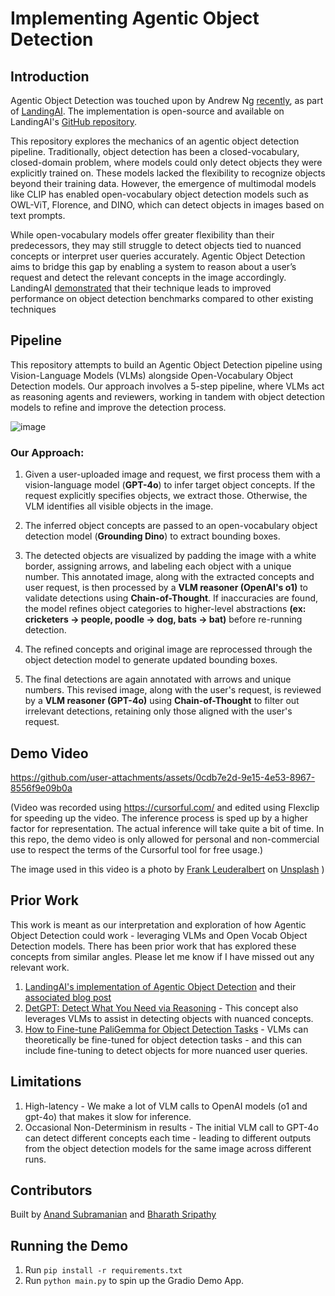 # Implementing Agentic Object Detection

## Introduction

Agentic Object Detection was touched upon by Andrew Ng [recently](https://www.linkedin.com/posts/andrewyng_introducing-agentic-object-detection-given-activity-7293302466249441280-GxAl?utm_source=share&utm_medium=member_desktop&rcm=ACoAABug4sMBXeiiqK6sYTENlHV1ZZl1T1l5neM), as part of [LandingAI](https://va.landing.ai/demo/agentic-od). The implementation is open-source and available on LandingAI's [GitHub repository](https://github.com/landing-ai/vision-agent).

This repository explores the mechanics of an agentic object detection pipeline. Traditionally, object detection has been a closed-vocabulary, closed-domain problem, where models could only detect objects they were explicitly trained on. These models lacked the flexibility to recognize objects beyond their training data. However, the emergence of multimodal models like CLIP has enabled open-vocabulary object detection models such as OWL-ViT, Florence, and DINO, which can detect objects in images based on text prompts.

While open-vocabulary models offer greater flexibility than their predecessors, they may still struggle to detect objects tied to nuanced concepts or interpret user queries accurately. Agentic Object Detection aims to bridge this gap by enabling a system to reason about a user’s request and detect the relevant concepts in the image accordingly. LandingAI [demonstrated](https://landing.ai/agentic-object-detection) that their technique leads to improved performance on object detection benchmarks compared to other existing techniques

## Pipeline

This repository attempts to build an Agentic Object Detection pipeline using Vision-Language Models (VLMs) alongside Open-Vocabulary Object Detection models. Our approach involves a 5-step pipeline, where VLMs act as reasoning agents and reviewers, working in tandem with object detection models to refine and improve the detection process.

![image](https://github.com/user-attachments/assets/8bb2f6f2-9798-4f9e-a301-19a66c49dc66)


### Our Approach:
1. Given a user-uploaded image and request, we first process them with a vision-language model (**GPT-4o**) to infer target object concepts. If the request explicitly specifies objects, we extract those. Otherwise, the VLM identifies all visible objects in the image.

2. The inferred object concepts are passed to an open-vocabulary object detection model (**Grounding Dino**) to extract bounding boxes.

3. The detected objects are visualized by padding the image with a white border, assigning arrows, and labeling each object with a unique number. This annotated image, along with the extracted concepts and user request, is then processed by a **VLM reasoner (OpenAI's o1)** to validate detections using **Chain-of-Thought**. If inaccuracies are found, the model refines object categories to higher-level abstractions **(ex: cricketers → people, poodle → dog, bats → bat)** before re-running detection.

4. The refined concepts and original image are reprocessed through the object detection model to generate updated bounding boxes.

5. The final detections are again annotated with arrows and unique numbers. This revised image, along with the user's request, is reviewed by a **VLM reasoner (GPT-4o)** using **Chain-of-Thought** to filter out irrelevant detections, retaining only those aligned with the user's request.

## Demo Video

https://github.com/user-attachments/assets/0cdb7e2d-9e15-4e53-8967-8556f9e09b0a

(Video was recorded using https://cursorful.com/ and edited using Flexclip for speeding up the video. The inference process is sped up by a higher factor for representation. The actual inference will take quite a bit of time. In  this repo, the demo video is only allowed for personal and non-commercial use to respect the terms of the Cursorful tool for free usage.)

The image used in this video is a photo by <a href="https://unsplash.com/@frank_leuderalbert?utm_content=creditCopyText&utm_medium=referral&utm_source=unsplash">Frank Leuderalbert</a> on <a href="https://unsplash.com/photos/blue-ceramic-cup-with-saucer-on-table-RTVYnQsLgZ0?utm_content=creditCopyText&utm_medium=referral&utm_source=unsplash">Unsplash</a>
      )

## Prior Work
This work is meant as our interpretation and exploration of how Agentic Object Detection could work - leveraging VLMs and Open Vocab Object Detection models. There has been prior work that has explored these concepts from similar angles. Please let me know if I have missed out any relevant work.

1. [LandingAI's implementation of Agentic Object Detection](https://github.com/landing-ai/vision-agent/blob/main/vision_agent/tools/tools.py) and their [associated blog post](https://landing.ai/agentic-object-detection)
2. [DetGPT: Detect What You Need via Reasoning](https://arxiv.org/pdf/2305.14167) - This concept also leverages VLMs to assist in detecting objects with nuanced concepts.
3. [How to Fine-tune PaliGemma for Object Detection Tasks](https://blog.roboflow.com/how-to-fine-tune-paligemma/) - VLMs can theoretically be fine-tuned for object detection tasks - and this can include fine-tuning to detect objects for more nuanced user queries.

## Limitations
1. High-latency - We make a lot of VLM calls to OpenAI models (o1 and gpt-4o) that makes it slow for inference.
2. Occasional Non-Determinism in results - The initial VLM call to GPT-4o can detect different concepts each time - leading to different outputs from the object detection models for the same image across different runs.

## Contributors
Built by [Anand Subramanian](https://www.linkedin.com/in/anand-subu/) and [Bharath Sripathy](https://www.linkedin.com/in/bharath-sripathy-866666156/)

## Running the Demo
1. Run `pip install -r requirements.txt`
2. Run `python main.py` to spin up the Gradio Demo App.



